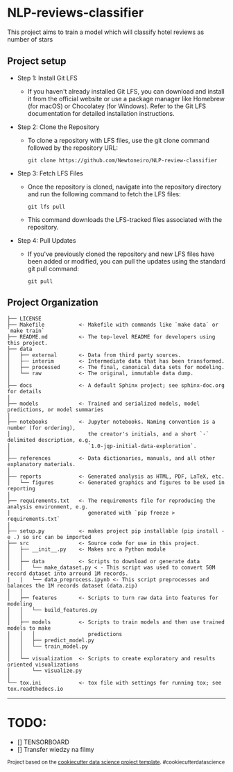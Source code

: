 # NLP-reviews-classifier

This project aims to train a model which will classify hotel reviews as number of stars

## Project setup

- Step 1: Install Git LFS

  - If you haven't already installed Git LFS, you can download and install it from the official website or use a package manager like Homebrew (for macOS) or Chocolatey (for Windows). Refer to the Git LFS documentation for detailed installation instructions.

- Step 2: Clone the Repository

  - To clone a repository with LFS files, use the git clone command followed by the repository URL:

    `git clone https://github.com/Newtoneiro/NLP-review-classifier`

- Step 3: Fetch LFS Files

  - Once the repository is cloned, navigate into the repository directory and run the following command to fetch the LFS files:

    `git lfs pull`

  - This command downloads the LFS-tracked files associated with the repository.

- Step 4: Pull Updates

  - If you've previously cloned the repository and new LFS files have been added or modified, you can pull the updates using the standard git pull command:

    `git pull`

## Project Organization

    ├── LICENSE
    ├── Makefile           <- Makefile with commands like `make data` or `make train`
    ├── README.md          <- The top-level README for developers using this project.
    ├── data
    │   ├── external       <- Data from third party sources.
    │   ├── interim        <- Intermediate data that has been transformed.
    │   ├── processed      <- The final, canonical data sets for modeling.
    │   └── raw            <- The original, immutable data dump.
    │
    ├── docs               <- A default Sphinx project; see sphinx-doc.org for details
    │
    ├── models             <- Trained and serialized models, model predictions, or model summaries
    │
    ├── notebooks          <- Jupyter notebooks. Naming convention is a number (for ordering),
    │                         the creator's initials, and a short `-` delimited description, e.g.
    │                         `1.0-jqp-initial-data-exploration`.
    │
    ├── references         <- Data dictionaries, manuals, and all other explanatory materials.
    │
    ├── reports            <- Generated analysis as HTML, PDF, LaTeX, etc.
    │   └── figures        <- Generated graphics and figures to be used in reporting
    │
    ├── requirements.txt   <- The requirements file for reproducing the analysis environment, e.g.
    │                         generated with `pip freeze > requirements.txt`
    │
    ├── setup.py           <- makes project pip installable (pip install -e .) so src can be imported
    ├── src                <- Source code for use in this project.
    │   ├── __init__.py    <- Makes src a Python module
    │   │
    │   ├── data           <- Scripts to download or generate data
    │   │   └── make_dataset.py < - This script was used to convert 50M record dataset into arround 1M records.
    |   |   └── data_preprocess.ipynb <- This script preprocesses and balances the 1M records dataset (data.zip)
    │   │
    │   ├── features       <- Scripts to turn raw data into features for modeling
    │   │   └── build_features.py
    │   │
    │   ├── models         <- Scripts to train models and then use trained models to make
    │   │   │                 predictions
    │   │   ├── predict_model.py
    │   │   └── train_model.py
    │   │
    │   └── visualization  <- Scripts to create exploratory and results oriented visualizations
    │       └── visualize.py
    │
    └── tox.ini            <- tox file with settings for running tox; see tox.readthedocs.io

---

# TODO:

- [] TENSORBOARD
- [] Transfer wiedzy na filmy

<p><small>Project based on the <a target="_blank" href="https://drivendata.github.io/cookiecutter-data-science/">cookiecutter data science project template</a>. #cookiecutterdatascience</small></p>
